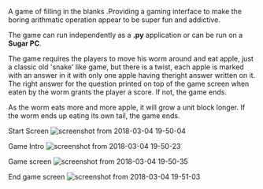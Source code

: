 A game of filling in the blanks .Providing a gaming interface to make the boring arithmatic operation appear to be super fun and addictive.

The game can run independently as a **.py** application or can be run on a **Sugar PC**.

The game requires the players to move his worm around and eat apple, just a classic old 'snake' like game, but there is a twist, each apple is marked with an answer in it with only one apple having theright answer written on it. The right answer for the question printed on top of the game screen when eaten by the worm grants the player a score. If not, the game ends.

As the worm eats more and more apple, it will grow a unit block longer. If the worm ends up eating its own tail, the game ends.

Start Screen
![screenshot from 2018-03-04 19-50-04](https://user-images.githubusercontent.com/30264970/36946629-a18a2e2a-1fe5-11e8-89b9-7765dc56fbf0.png)

Game Intro
![screenshot from 2018-03-04 19-50-23](https://user-images.githubusercontent.com/30264970/36946635-b11a0572-1fe5-11e8-936d-0435bbb35289.png)

Game screen
![screenshot from 2018-03-04 19-50-35](https://user-images.githubusercontent.com/30264970/36946638-b3ea54d2-1fe5-11e8-8411-030bcf43a660.png)

End game screen
![screenshot from 2018-03-04 19-51-03](https://user-images.githubusercontent.com/30264970/36946642-b5d91df0-1fe5-11e8-97bd-8005a9b6b117.png)
